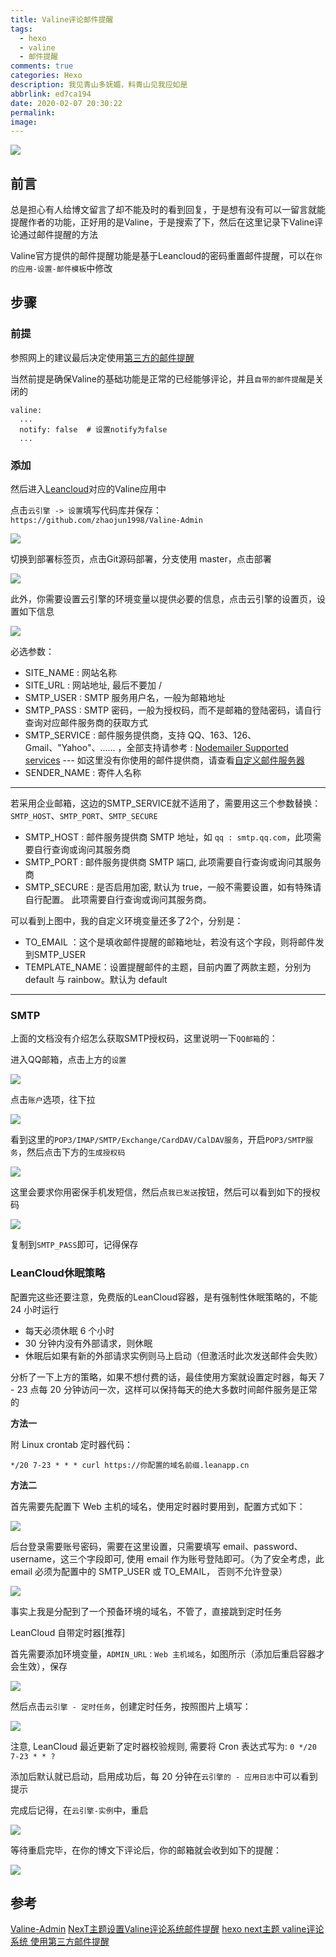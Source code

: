 ```yaml
---
title: Valine评论邮件提醒
tags:
  - hexo
  - valine
  - 邮件提醒
comments: true
categories: Hexo
description: 我见青山多妩媚，料青山见我应如是
abbrlink: ed7ca194
date: 2020-02-07 20:30:22
permalink:
image:
---
```


<img class="joel-img" src="http://image.joelyings.com/2020-02-07_1.jpg">

<!-- more -->

## 前言

总是担心有人给博文留言了却不能及时的看到回复，于是想有没有可以一留言就能提醒作者的功能，正好用的是Valine，于是搜索了下，然后在这里记录下Valine评论通过邮件提醒的方法

Valine官方提供的邮件提醒功能是基于Leancloud的密码重置邮件提醒，可以在`你的应用-设置-邮件模板`中修改

## 步骤

### 前提

参照网上的建议最后决定使用[第三方的邮件提醒](https://github.com/zhaojun1998/Valine-Admin)

当然前提是确保Valine的基础功能是正常的已经能够评论，并且`自带的邮件提醒`是关闭的

``` [] themes\next\_config.yml
valine:
  ...
  notify: false  # 设置notify为false
  ...

```

### 添加

然后进入[Leancloud](https://leancloud.cn/)对应的Valine应用中

点击`云引擎 -> 设置`填写代码库并保存：`https://github.com/zhaojun1998/Valine-Admin`

![](http://image.joelyings.com/2020-02-07_2.png)

切换到部署标签页，点击Git源码部署，分支使用 master，点击部署

![](http://image.joelyings.com/2020-02-07_3.png)

此外，你需要设置云引擎的环境变量以提供必要的信息，点击云引擎的设置页，设置如下信息

![](http://image.joelyings.com/2020-02-07_4.png)

必选参数：

* SITE_NAME    : 网站名称
* SITE_URL     : 网站地址, 最后不要加 / 
* SMTP_USER    : SMTP 服务用户名，一般为邮箱地址
* SMTP_PASS    : SMTP 密码，一般为授权码，而不是邮箱的登陆密码，请自行查询对应邮件服务商的获取方式
* SMTP_SERVICE : 邮件服务提供商，支持 QQ、163、126、Gmail、"Yahoo"、...... ，全部支持请参考 : [Nodemailer Supported services](https://nodemailer.com/smtp/well-known/#supported-services) --- 如这里没有你使用的邮件提供商，请查看[自定义邮件服务器](https://github.com/zhaojun1998/Valine-Admin/blob/master/%E9%AB%98%E7%BA%A7%E9%85%8D%E7%BD%AE.md#%E8%87%AA%E5%AE%9A%E4%B9%89%E9%82%AE%E4%BB%B6%E6%9C%8D%E5%8A%A1%E5%99%A8)
* SENDER_NAME  : 寄件人名称

---

若采用企业邮箱，这边的SMTP_SERVICE就不适用了，需要用这三个参数替换：`SMTP_HOST`、`SMTP_PORT`、`SMTP_SECURE`

* SMTP_HOST   : 邮件服务提供商 SMTP 地址，如 `qq : smtp.qq.com`，此项需要自行查询或询问其服务商
* SMTP_PORT   : 邮件服务提供商 SMTP 端口, 此项需要自行查询或询问其服务商
* SMTP_SECURE : 是否启用加密, 默认为 true，一般不需要设置，如有特殊请自行配置。 此项需要自行查询或询问其服务商。

可以看到上图中，我的自定义环境变量还多了2个，分别是：

* TO_EMAIL     ：这个是填收邮件提醒的邮箱地址，若没有这个字段，则将邮件发到SMTP_USER
* TEMPLATE_NAME：设置提醒邮件的主题，目前内置了两款主题，分别为 default 与 rainbow。默认为 default 

---

### SMTP

上面的文档没有介绍怎么获取SMTP授权码，这里说明一下`QQ邮箱`的：

进入QQ邮箱，点击上方的`设置`

![](http://image.joelyings.com/2020-02-07_6.png)

点击`账户`选项，往下拉

![](http://image.joelyings.com/2020-02-07_7.png)

看到这里的`POP3/IMAP/SMTP/Exchange/CardDAV/CalDAV服务`，开启`POP3/SMTP服务`，然后点击下方的`生成授权码`

![](http://image.joelyings.com/2020-02-07_8.png)

这里会要求你用密保手机发短信，然后点`我已发送`按钮，然后可以看到如下的授权码

![](http://image.joelyings.com/2020-02-07_9.png)

复制到`SMTP_PASS`即可，记得保存

### LeanCloud休眠策略

配置完这些还要注意，免费版的LeanCloud容器，是有强制性休眠策略的，不能 24 小时运行

* 每天必须休眠 6 个小时
* 30 分钟内没有外部请求，则休眠
* 休眠后如果有新的外部请求实例则马上启动（但激活时此次发送邮件会失败）

分析了一下上方的策略，如果不想付费的话，最佳使用方案就设置定时器，每天 7 - 23 点每 20 分钟访问一次，这样可以保持每天的绝大多数时间邮件服务是正常的

**方法一**

附 Linux crontab 定时器代码：
```
*/20 7-23 * * * curl https://你配置的域名前缀.leanapp.cn
```

**方法二**

首先需要先配置下 Web 主机的域名，使用定时器时要用到，配置方式如下：

![](http://image.joelyings.com/2020-02-07_10.png)

后台登录需要账号密码，需要在这里设置，只需要填写 email、password、username，这三个字段即可, 使用 email 作为账号登陆即可。（为了安全考虑，此 email 必须为配置中的 SMTP_USER 或 TO_EMAIL， 否则不允许登录） 

![](http://image.joelyings.com/2020-02-07_11.png)

事实上我是分配到了一个预备环境的域名，不管了，直接跳到定时任务

LeanCloud 自带定时器[推荐]

首先需要添加环境变量，`ADMIN_URL：Web 主机域名`，如图所示（添加后重启容器才会生效），保存

![](http://image.joelyings.com/2020-02-07_12.png)

然后点击`云引擎 - 定时任务`，创建定时任务，按照图片上填写：

![](http://image.joelyings.com/2020-02-07_13.png)

注意, LeanCloud 最近更新了定时器校验规则, 需要将 Cron 表达式写为: `0 */20 7-23 * * ?` 

添加后默认就已启动，启用成功后，每 20 分钟在`云引擎的 - 应用日志`中可以看到提示

完成后记得，在`云引擎-实例`中，重启

![](http://image.joelyings.com/2020-02-07_14.png)

等待重启完毕，在你的博文下评论后，你的邮箱就会收到如下的提醒：

![](http://image.joelyings.com/2020-02-07_5.png)

## 参考

[Valine-Admin](https://github.com/zhaojun1998/Valine-Admin)
[NexT主题设置Valine评论系统邮件提醒](https://www.nhtzj.com/3315416634/#comments)
[hexo next主题 valine评论系统 使用第三方邮件提醒](https://blog.csdn.net/qq_21808961/article/details/84639401)
